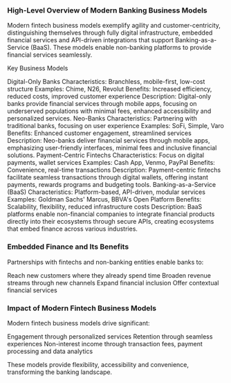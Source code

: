 ### High-Level Overview of Modern Banking Business Models
Modern fintech business models exemplify agility and customer-centricity, distinguishing themselves through fully digital infrastructure, embedded financial services and API-driven integrations that support Banking-as-a-Service (BaaS). These models enable non-banking platforms to provide financial services seamlessly. 

Key Business Models

Digital-Only Banks
  Characteristics: Branchless, mobile-first, low-cost structure
  Examples: Chime, N26, Revolut
  Benefits: Increased efficiency, reduced costs, improved customer experience
  Description: Digital-only banks provide financial services through mobile apps, focusing on underserved populations with minimal fees, enhanced accessibility and personalized services.
Neo-Banks
  Characteristics: Partnering with traditional banks, focusing on user experience
  Examples: SoFi, Simple, Varo
  Benefits: Enhanced customer engagement, streamlined services
  Description: Neo-banks deliver financial services through mobile apps, emphasizing user-friendly interfaces, minimal fees and inclusive financial solutions.
Payment-Centric Fintechs
  Characteristics: Focus on digital payments, wallet services
  Examples: Cash App, Venmo, PayPal
  Benefits: Convenience, real-time transactions
  Description: Payment-centric fintechs facilitate seamless transactions through digital wallets, offering instant payments, rewards programs and budgeting tools.
Banking-as-a-Service (BaaS)
  Characteristics: Platform-based, API-driven, modular services
  Examples: Goldman Sachs' Marcus, BBVA's Open Platform
  Benefits: Scalability, flexibility, reduced infrastructure costs
  Description: BaaS platforms enable non-financial companies to integrate financial products directly into their ecosystems through secure APIs, creating ecosystems that embed finance across various industries.

### Embedded Finance and Its Benefits
Partnerships with fintechs and non-banking entities enable banks to:

  Reach new customers where they already spend time
  Broaden revenue streams through new channels
  Expand financial inclusion
  Offer contextual financial services

### Impact of Modern Fintech Business Models
Modern fintech business models drive significant:

  Engagement through personalized services
  Retention through seamless experiences
  Non-interest income through transaction fees, payment processing and data analytics

These models provide flexibility, accessibility and convenience, transforming the banking landscape.